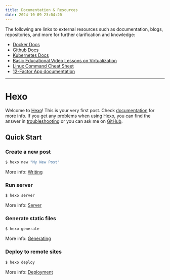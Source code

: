 ```yaml
---
title: Documentation & Resources
date: 2024-10-09 23:04:20
---
```


The following are links to external resources such as documentation,
blogs, repositories, and more for further clarification and knowledge:

- [Docker Docs](https://docs.docker.com/desktop/)
- [Github Docs](https://docs.github.com/en)
- [Kubernetes Docs](https://kubernetes.io/docs/home/)
- [Basic Educational Video Lessons on Virtualization](https://youtube.com/playlist?list=PLWPirh4EWFpEvXF17ROZgIkV2WRp_WlQq&si=BanPnacY2sCBD3dy)
- [Linux Command Cheat Sheet](https://www.geeksforgeeks.org/linux-commands-cheat-sheet/)
- [12-Factor App documentation](https://12factor.net/)

---

# Hexo

Welcome to [Hexo](https://hexo.io/)! This is your very first post. Check [documentation](https://hexo.io/docs/) for more info. If you get any problems when using Hexo, you can find the answer in [troubleshooting](https://hexo.io/docs/troubleshooting.html) or you can ask me on [GitHub](https://github.com/hexojs/hexo/issues).

## Quick Start

### Create a new post

``` bash
$ hexo new "My New Post"
```

More info: [Writing](https://hexo.io/docs/writing.html)

### Run server

``` bash
$ hexo server
```

More info: [Server](https://hexo.io/docs/server.html)

### Generate static files

``` bash
$ hexo generate
```

More info: [Generating](https://hexo.io/docs/generating.html)

### Deploy to remote sites

``` bash
$ hexo deploy
```

More info: [Deployment](https://hexo.io/docs/one-command-deployment.html)
